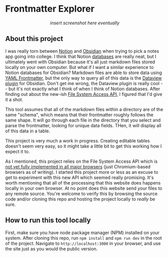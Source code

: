 # Frontmatter Explorer

<center><i>insert screenshot here eventually</i></center>

## About this project

I was really torn between [Notion](https://www.notion.so/) and [Obsidian](https://obsidian.md/) when trying to pick a notes app going into college. I think that Notion [databases](https://www.notion.so/help/intro-to-databases) are really neat, but I ultimately went with Obsidian because it's all just markdown files stored locally on your own computer. But what if I want a similar experience to Notion databases for Obsidian? Markdown files are able to store data using [YAML Frontmatter](https://daily-dev-tips.com/posts/what-exactly-is-frontmatter/), but the only way to query all of this data is the [Dataview plugin](https://github.com/blacksmithgu/obsidian-dataview) for Obsidian. Don't get me wrong, the Dataview plugin is really cool -- but it's not exactly what I think of when I think of Notion databases. After finding out about the new-ish [File System Access API](https://developer.chrome.com/articles/file-system-access/), I figured that I'd give it a shot.

This tool assumes that all of the markdown files within a directory are of the same "schema", which means that their frontmatter roughly follows the same shape. It will go through each file in the directory that you select and parse the frontmatter, looking for unique data fields. THen, it will display all of this data in a table.

This project is very much a work in progress. Creating editable tables doesn't seem very easy, so it might take a little bit to get this working how I expect it to.

As I mentioned, this project relies on the File System Access API which is [not yet fully implemented in all major browsers](https://developer.mozilla.org/en-US/docs/Web/API/Window/showDirectoryPicker#browser_compatibility) (just Chromium-based browsers as of writing). I started this project more or less as an excuse to get to experiment with this new API which seemed really promising. It's worth mentioning that all of the processing that this website does happens locally in your own browser. At no point does this website send your files to any remote source. You're welcome to verify this by browsing the source code and/or cloning this repo and hosting the project locally to _really_ be sure.

## How to run this tool locally

First, make sure you have node package manager (NPM) installed on your system. After cloning this repo, run `npm install` and `npm run dev` in the root of the project. Navigate to `http://localhost:3000` in your browser, and use the site just as you would the public version.
